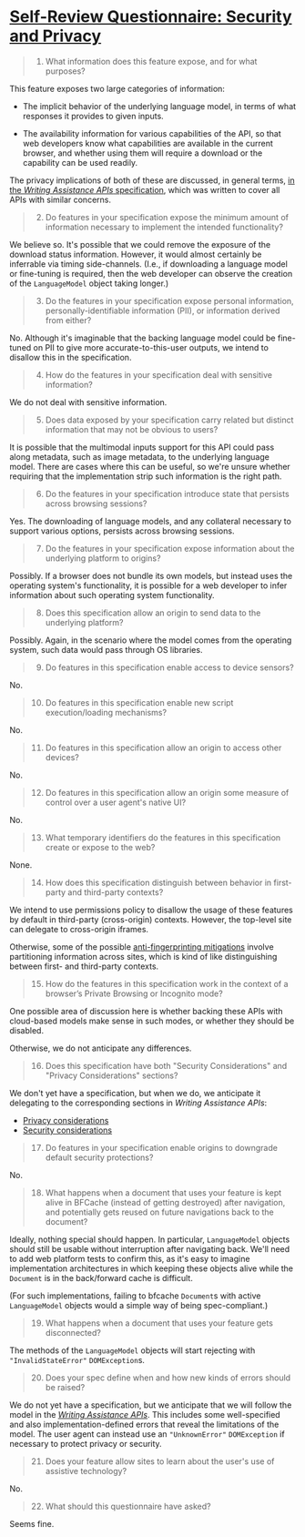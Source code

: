 # [Self-Review Questionnaire: Security and Privacy](https://w3ctag.github.io/security-questionnaire/)

> 01.  What information does this feature expose,
>      and for what purposes?

This feature exposes two large categories of information:

- The implicit behavior of the underlying language model, in terms of what responses it provides to given inputs.

- The availability information for various capabilities of the API, so that web developers know what capabilities are available in the current browser, and whether using them will require a download or the capability can be used readily.

The privacy implications of both of these are discussed, in general terms, [in the _Writing Assistance APIs_ specification](https://webmachinelearning.github.io/writing-assistance-apis/#privacy), which was written to cover all APIs with similar concerns.

> 02.  Do features in your specification expose the minimum amount of information
>      necessary to implement the intended functionality?

We believe so. It's possible that we could remove the exposure of the download status information. However, it would almost certainly be inferrable via timing side-channels. (I.e., if downloading a language model or fine-tuning is required, then the web developer can observe the creation of the `LanguageModel` object taking longer.)

> 03.  Do the features in your specification expose personal information,
>      personally-identifiable information (PII), or information derived from
>      either?

No. Although it's imaginable that the backing language model could be fine-tuned on PII to give more accurate-to-this-user outputs, we intend to disallow this in the specification.

> 04.  How do the features in your specification deal with sensitive information?

We do not deal with sensitive information.

> 05.  Does data exposed by your specification carry related but distinct
>     information that may not be obvious to users?

It is possible that the multimodal inputs support for this API could pass along metadata, such as image metadata, to the underlying language model. There are cases where this can be useful, so we're unsure whether requiring that the implementation strip such information is the right path.

> 06.  Do the features in your specification introduce state
>      that persists across browsing sessions?

Yes. The downloading of language models, and any collateral necessary to support various options, persists across browsing sessions.

> 07.  Do the features in your specification expose information about the
>      underlying platform to origins?

Possibly. If a browser does not bundle its own models, but instead uses the operating system's functionality, it is possible for a web developer to infer information about such operating system functionality.

> 08.  Does this specification allow an origin to send data to the underlying
>      platform?

Possibly. Again, in the scenario where the model comes from the operating system, such data would pass through OS libraries.

> 09.  Do features in this specification enable access to device sensors?

No.

> 10.  Do features in this specification enable new script execution/loading
>      mechanisms?

No.

> 11.  Do features in this specification allow an origin to access other devices?

No.

> 12.  Do features in this specification allow an origin some measure of control over
>      a user agent's native UI?

No.

> 13.  What temporary identifiers do the features in this specification create or
>      expose to the web?

None.

> 14.  How does this specification distinguish between behavior in first-party and
>      third-party contexts?

We intend to use permissions policy to disallow the usage of these features by default in third-party (cross-origin) contexts. However, the top-level site can delegate to cross-origin iframes.

Otherwise, some of the possible [anti-fingerprinting mitigations](https://webmachinelearning.github.io/writing-assistance-apis/#privacy-availability) involve partitioning information across sites, which is kind of like distinguishing between first- and third-party contexts.

> 15.  How do the features in this specification work in the context of a browser’s
>      Private Browsing or Incognito mode?

One possible area of discussion here is whether backing these APIs with cloud-based models make sense in such modes, or whether they should be disabled.

Otherwise, we do not anticipate any differences.

> 16.  Does this specification have both "Security Considerations" and "Privacy
>      Considerations" sections?

We don't yet have a specification, but when we do, we anticipate it delegating to the corresponding sections in _Writing Assistance APIs_:

* [Privacy considerations](https://webmachinelearning.github.io/writing-assistance-apis/#privacy)
* [Security considerations](https://webmachinelearning.github.io/writing-assistance-apis/#security)

> 17.  Do features in your specification enable origins to downgrade default
>      security protections?

No.

> 18.  What happens when a document that uses your feature is kept alive in BFCache
>      (instead of getting destroyed) after navigation, and potentially gets reused
>      on future navigations back to the document?

Ideally, nothing special should happen. In particular, `LanguageModel` objects should still be usable without interruption after navigating back. We'll need to add web platform tests to confirm this, as it's easy to imagine implementation architectures in which keeping these objects alive while the `Document` is in the back/forward cache is difficult.

(For such implementations, failing to bfcache `Document`s with active `LanguageModel` objects would a simple way of being spec-compliant.)

> 19.  What happens when a document that uses your feature gets disconnected?

The methods of the `LanguageModel` objects will start rejecting with `"InvalidStateError"` `DOMException`s.

> 20.  Does your spec define when and how new kinds of errors should be raised?

We do not yet have a specification, but we anticipate that we will follow the model in the [_Writing Assistance APIs_](https://webmachinelearning.github.io/writing-assistance-apis/). This includes some well-specified and also implementation-defined errors that reveal the limitations of the model. The user agent can instead use an `"UnknownError"` `DOMException` if necessary to protect privacy or security.

> 21.  Does your feature allow sites to learn about the user's use of assistive technology?

No.

> 22.  What should this questionnaire have asked?

Seems fine.
